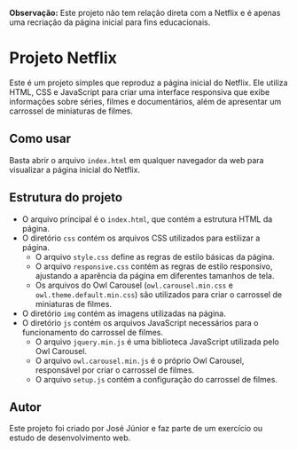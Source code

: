 **Observação:** Este projeto não tem relação direta com a Netflix e é apenas uma recriação da página inicial para fins educacionais.

# Projeto Netflix

Este é um projeto simples que reproduz a página inicial do Netflix. Ele utiliza HTML, CSS e JavaScript para criar uma interface responsiva que exibe informações sobre séries, filmes e documentários, além de apresentar um carrossel de miniaturas de filmes.

## Como usar

Basta abrir o arquivo `index.html` em qualquer navegador da web para visualizar a página inicial do Netflix.

## Estrutura do projeto

- O arquivo principal é o `index.html`, que contém a estrutura HTML da página.
- O diretório `css` contém os arquivos CSS utilizados para estilizar a página.
  - O arquivo `style.css` define as regras de estilo básicas da página.
  - O arquivo `responsive.css` contém as regras de estilo responsivo, ajustando a aparência da página em diferentes tamanhos de tela.
  - Os arquivos do Owl Carousel (`owl.carousel.min.css` e `owl.theme.default.min.css`) são utilizados para criar o carrossel de miniaturas de filmes.
- O diretório `img` contém as imagens utilizadas na página.
- O diretório `js` contém os arquivos JavaScript necessários para o funcionamento do carrossel de filmes.
  - O arquivo `jquery.min.js` é uma biblioteca JavaScript utilizada pelo Owl Carousel.
  - O arquivo `owl.carousel.min.js` é o próprio Owl Carousel, responsável por criar o carrossel de filmes.
  - O arquivo `setup.js` contém a configuração do carrossel de filmes.


## Autor

Este projeto foi criado por José Júnior e faz parte de um exercício ou estudo de desenvolvimento web.


